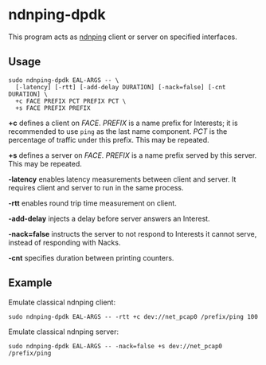 # ndnping-dpdk

This program acts as [ndnping](https://github.com/named-data/ndn-tools/tree/master/tools/ping) client or server on specified interfaces.

## Usage

```
sudo ndnping-dpdk EAL-ARGS -- \
  [-latency] [-rtt] [-add-delay DURATION] [-nack=false] [-cnt DURATION] \
  +c FACE PREFIX PCT PREFIX PCT \
  +s FACE PREFIX PREFIX
```

**+c** defines a client on *FACE*.
*PREFIX* is a name prefix for Interests; it is recommended to use `ping` as the last name component.
*PCT* is the percentage of traffic under this prefix.
This may be repeated.

**+s** defines a server on *FACE*.
*PREFIX* is a name prefix served by this server.
This may be repeated.

**-latency** enables latency measurements between client and server.
It requires client and server to run in the same process.

**-rtt** enables round trip time measurement on client.

**-add-delay** injects a delay before server answers an Interest.

**-nack=false** instructs the server to not respond to Interests it cannot serve, instead of responding with Nacks.

**-cnt** specifies duration between printing counters.

## Example

Emulate classical ndnping client:

```
sudo ndnping-dpdk EAL-ARGS -- -rtt +c dev://net_pcap0 /prefix/ping 100
```

Emulate classical ndnping server:

```
sudo ndnping-dpdk EAL-ARGS -- -nack=false +s dev://net_pcap0 /prefix/ping
```
